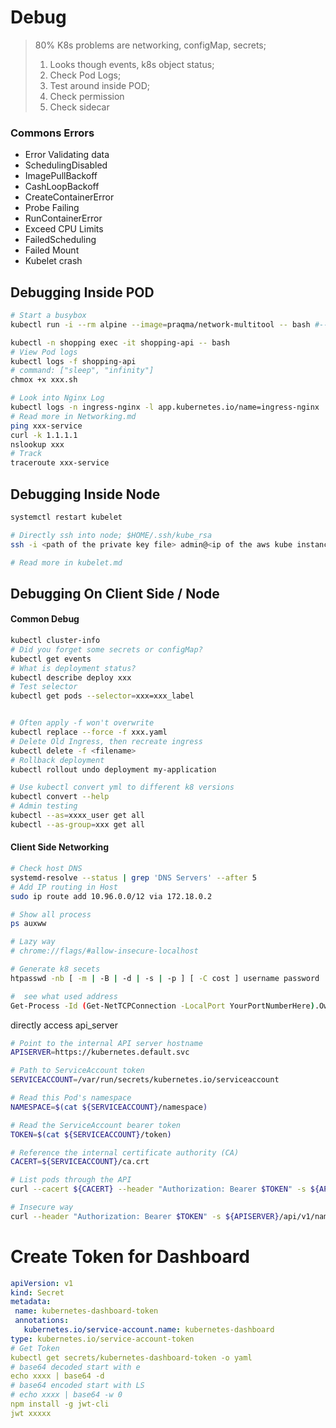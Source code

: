 # Debug
> 80% K8s problems are networking, configMap, secrets;
> 
> 1. Looks though events, k8s object status;
> 2. Check Pod Logs;
> 3. Test around inside POD;
> 4. Check permission
> 5. Check sidecar

### Commons Errors
- Error Validating data
- SchedulingDisabled
- ImagePullBackoff
- CashLoopBackoff
- CreateContainerError
- Probe Failing
- RunContainerError
- Exceed CPU Limits
- FailedScheduling
- Failed Mount
- Kubelet crash

## Debugging Inside POD
```bash
# Start a busybox
kubectl run -i --rm alpine --image=praqma/network-multitool -- bash #--tty

kubectl -n shopping exec -it shopping-api -- bash
# View Pod logs
kubectl logs -f shopping-api
# command: ["sleep", "infinity"]
chmox +x xxx.sh

# Look into Nginx Log
kubectl logs -n ingress-nginx -l app.kubernetes.io/name=ingress-nginx
# Read more in Networking.md
ping xxx-service
curl -k 1.1.1.1
nslookup xxx
# Track
traceroute xxx-service
```

## Debugging Inside Node
```bash
systemctl restart kubelet

# Directly ssh into node; $HOME/.ssh/kube_rsa
ssh -i <path of the private key file> admin@<ip of the aws kube instances>

# Read more in kubelet.md
```

## Debugging On Client Side / Node
#### Common Debug
```bash
kubectl cluster-info
# Did you forget some secrets or configMap?
kubectl get events
# What is deployment status?
kubectl describe deploy xxx
# Test selector
kubectl get pods --selector=xxx=xxx_label


# Often apply -f won't overwrite
kubectl replace --force -f xxx.yaml
# Delete Old Ingress, then recreate ingress
kubectl delete -f <filename>
# Rollback deployment
kubectl rollout undo deployment my-application

# Use kubectl convert yml to different k8 versions
kubectl convert --help
# Admin testing
kubectl --as=xxxx_user get all
kubectl --as-group=xxx get all
```

#### Client Side Networking
```bash
# Check host DNS
systemd-resolve --status | grep 'DNS Servers' --after 5
# Add IP routing in Host
sudo ip route add 10.96.0.0/12 via 172.18.0.2

# Show all process
ps auxww

# Lazy way
# chrome://flags/#allow-insecure-localhost

# Generate k8 secets
htpasswd -nb [ -m | -B | -d | -s | -p ] [ -C cost ] username password

#  see what used address
Get-Process -Id (Get-NetTCPConnection -LocalPort YourPortNumberHere).OwningProcess
```

directly access api_server
```bash
# Point to the internal API server hostname
APISERVER=https://kubernetes.default.svc

# Path to ServiceAccount token
SERVICEACCOUNT=/var/run/secrets/kubernetes.io/serviceaccount

# Read this Pod's namespace
NAMESPACE=$(cat ${SERVICEACCOUNT}/namespace)

# Read the ServiceAccount bearer token
TOKEN=$(cat ${SERVICEACCOUNT}/token)

# Reference the internal certificate authority (CA)
CACERT=${SERVICEACCOUNT}/ca.crt

# List pods through the API
curl --cacert ${CACERT} --header "Authorization: Bearer $TOKEN" -s ${APISERVER}/api/v1/namespaces/shopping/pods/ 

# Insecure way
curl --header "Authorization: Bearer $TOKEN" -s ${APISERVER}/api/v1/namespaces/shopping/pods/ --insecure
```


# Create Token for Dashboard
```yml
apiVersion: v1
kind: Secret
metadata:
 name: kubernetes-dashboard-token
 annotations:
   kubernetes.io/service-account.name: kubernetes-dashboard
type: kubernetes.io/service-account-token
# Get Token
kubectl get secrets/kubernetes-dashboard-token -o yaml
# base64 decoded start with e
echo xxxx | base64 -d
# base64 encoded start with LS 
# echo xxxx | base64 -w 0
npm install -g jwt-cli
jwt xxxxx
```